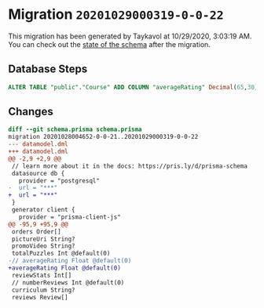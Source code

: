 # Migration `20201029000319-0-0-22`

This migration has been generated by Taykavol at 10/29/2020, 3:03:19 AM.
You can check out the [state of the schema](./schema.prisma) after the migration.

## Database Steps

```sql
ALTER TABLE "public"."Course" ADD COLUMN "averageRating" Decimal(65,30)   NOT NULL DEFAULT 0
```

## Changes

```diff
diff --git schema.prisma schema.prisma
migration 20201028004652-0-0-21..20201029000319-0-0-22
--- datamodel.dml
+++ datamodel.dml
@@ -2,9 +2,9 @@
 // learn more about it in the docs: https://pris.ly/d/prisma-schema
 datasource db {
   provider = "postgresql"
-  url = "***"
+  url = "***"
 }
 generator client {
   provider = "prisma-client-js"
@@ -95,9 +95,9 @@
 orders Order[]
 pictureUri String?
 promoVideo String?
 totalPuzzles Int @default(0)
-// averageRating Float @default(0)
+averageRating Float @default(0)
 reviewStats Int[]
 // numberReviews Int @default(0)
 curriculum String?
 reviews Review[]
```


